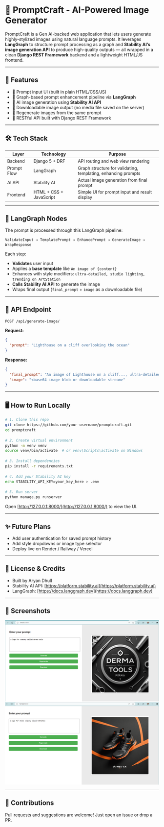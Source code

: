 # 🧠 PromptCraft - AI-Powered Image Generator

PromptCraft is a Gen AI-backed web application that lets users generate highly-stylized images using natural language prompts. It leverages **LangGraph** to structure prompt processing as a graph and **Stability AI’s image generation API** to produce high-quality outputs — all wrapped in a clean **Django REST Framework** backend and a lightweight HTML/JS frontend.

---

## 🚀 Features

- 🧾 Prompt input UI (built in plain HTML/CSS/JS)
- 🧠 Graph-based prompt enhancement pipeline via **LangGraph**
- 🎨 AI image generation using **Stability AI API**
- 📁 Downloadable image output (no media file saved on the server)
- 🔁 Regenerate images from the same prompt
- 🧪 RESTful API built with Django REST Framework

---

## 🛠️ Tech Stack

| Layer        | Technology                | Purpose                                             |
|--------------|---------------------------|-----------------------------------------------------|
| Backend      | Django 5 + DRF            | API routing and web view rendering                  |
| Prompt Flow  | LangGraph                 | Graph structure for validating, templating, enhancing prompts |
| AI API       | Stability AI              | Actual image generation from final prompt           |
| Frontend     | HTML + CSS + JavaScript   | Simple UI for prompt input and result display       |

---

## 🧩 LangGraph Nodes

The prompt is processed through this LangGraph pipeline:

```
ValidateInput → TemplatePrompt → EnhancePrompt → GenerateImage → WrapResponse
```

Each step:
- **Validates** user input
- Applies a **base template** like `An image of {content}`
- Enhances with style modifiers: `ultra-detailed, studio lighting, trending on ArtStation`
- **Calls Stability AI API** to generate the image
- Wraps final output (`final_prompt` + `image` as a downloadable file)

---

## 🧪 API Endpoint

```http
POST /api/generate-image/
```

**Request:**
```json
{
  "prompt": "Lighthouse on a cliff overlooking the ocean"
}
```

**Response:**
```json
{
  "final_prompt": "An image of Lighthouse on a cliff..., ultra-detailed, ...",
  "image": "<base64 image blob or downloadable stream>"
}
```

---

## 🖥️ How to Run Locally

```bash
# 1. Clone this repo
git clone https://github.com/your-username/promptcraft.git
cd promptcraft

# 2. Create virtual environment
python -m venv venv
source venv/bin/activate  # or venv\Scripts\activate on Windows

# 3. Install dependencies
pip install -r requirements.txt

# 4. Add your Stability AI key
echo STABILITY_API_KEY=your_key_here > .env

# 5. Run server
python manage.py runserver
```

Open [http://127.0.0.1:8000/](http://127.0.0.1:8000/) to view the UI.

---

## ✨ Future Plans

- Add user authentication for saved prompt history
- Add style dropdowns or image type selector
- Deploy live on Render / Railway / Vercel

---

## 📢 License & Credits

- Built by Aryan Dhull
- Stability AI API: [https://platform.stability.ai](https://platform.stability.ai)
- LangGraph: [https://docs.langgraph.dev](https://docs.langgraph.dev)

---

## 📌 Screenshots

![Screenshot 1](generator/static/img/screenshot1.png)
![Screenshot 2](generator/static/img/screenshot2.png)

---

## 🙌 Contributions

Pull requests and suggestions are welcome! Just open an issue or drop a PR.
